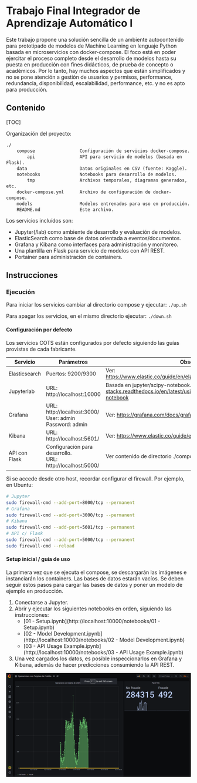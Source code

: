 # Trabajo Final Integrador de Aprendizaje Automático I

Este trabajo propone una solución sencilla de un ambiente autocontenido para prototipado de modelos de Machine Learning en lenguaje Python basada en microservicios con docker-compose.  El foco está en poder ejercitar el proceso completo desde el desarrollo de modelos hasta su puesta en producción con fines didácticos, de prueba de concepto o académicos. Por lo tanto, hay muchos aspectos que están simplificados y no se pone atención a gestión de usuarios y permisos, performance, redundancia, disponibilidad, escalabilidad, performance, etc. y no es apto para producción.

## Contenido

[TOC]

Organización del proyecto:

~~~
./	
	compose					Configuración de servicios docker-compose.
		api                 API para servicio de modelos (basada en Flask).
	data 					Datos originales en CSV (fuente: Kaggle).
	notebooks				Notebooks para desarrollo de modelos.
		tmp         		Archivos temporales, diagramas generados, etc.	
	docker-compose.yml      Archivo de configuración de docker-compose.	
	models 					Modelos entrenados para uso en producción.
	README.md 				Este archivo.
~~~

Los servicios incluídos son:

- Jupyter(/lab) como ambiente de desarrollo y evaluación de modelos.
- ElasticSearch como base de datos orientada a eventos/documentos.
- Grafana y Kibana como interfaces para administración y monitoreo.
- Una plantilla en Flask para servicio de modelos con API REST.
- Portainer para administración de containers.

## Instrucciones

### Ejecución

Para iniciar los servicios cambiar al directorio compose y ejecutar:
```./up.sh ```

Para apagar los servicios, en el mismo directorio ejecutar:
```./down.sh```

#### Configuración por defecto

Los servicios COTS están configurados por defecto siguiendo las guías provistas de cada fabricante. 

| Servicio      | Parámetros                                                   | Observaciones                                                |
| ------------- | ------------------------------------------------------------ | ------------------------------------------------------------ |
| Elasticsearch | Puertos: 9200/9300                                           | Ver: https://www.elastic.co/guide/en/elasticsearch/reference/current/docker.html |
| Jupyterlab    | URL: http://localhost:10000<br/>                             | Basada en jupyter/scipy-notebook. Ver: https://jupyter-docker-stacks.readthedocs.io/en/latest/using/selecting.html#jupyter-scipy-notebook |
| Grafana       | URL: http://localhost:3000/<br/>User: admin<br/>Password: admin | Ver: https://grafana.com/docs/grafana/latest/installation/docker/ |
| Kibana        | URL: http://localhost:5601/                                  | Ver: https://www.elastic.co/guide/en/kibana/current/docker.html |
| API con Flask | Configuración para desarrollo.<br />URL: http://localhost:5000/ | Ver contenido de directorio ./compose/api.                   |

Si se accede desde otro host, recordar configurar el firewall. Por ejemplo, en Ubuntu:

```bash
# Jupyter
sudo firewall-cmd --add-port=8000/tcp --permanent
# Grafana
sudo firewall-cmd --add-port=3000/tcp --permanent
# Kibana
sudo firewall-cmd --add-port=5601/tcp --permanent
# API c/ Flask
sudo firewall-cmd --add-port=5000/tcp --permanent
sudo firewall-cmd --reload
```

#### Setup inicial / guía de uso

La primera vez que se ejecuta el compose, se descargarán las imágenes e instanciarán los containers. Las bases de datos estarán vacíos.  Se deben seguir estos pasos para cargar las bases de datos y poner un modelo de ejemplo en producción.

1. Conectarse a Jupyter.
2. Abrir y ejecutar los siguientes notebooks en orden, siguiendo las instrucciones:
   - [01 - Setup.ipynb](http://localhost:10000/notebooks/01 - Setup.ipynb)
   - [02 - Model Development.ipynb](http://localhost:10000/notebooks/02 - Model Development.ipynb)
   - [03 - API Usage Example.ipynb](http://localhost:10000/notebooks/03 - API Usage Example.ipynb)
3. Una vez cargados los datos, es posible inspeccionarlos en Grafana y Kibana, además de hacer predicciones consumiendo la API REST.

![](doc/assets/grafana-ss.png)

